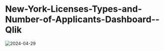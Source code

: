 # New-York-Licenses-Types-and-Number-of-Applicants-Dashboard--Qlik

![2024-04-29](https://github.com/King-Engineer-Programmer/New-York-Licenses-Types-and-Number-of-Applicants-Dashboard--Qlik/assets/115958140/270a5c6f-df86-4ade-87c8-8afdb7f280e4)
